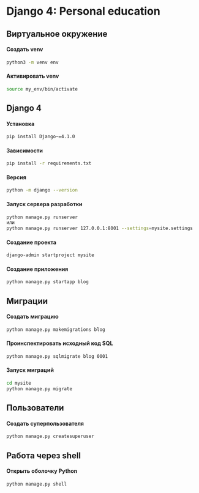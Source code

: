 # Django 4: Personal education


## Виртуальное окружение

#### Создать venv
```bash
python3 -m venv env
```

#### Активировать venv
```bash
source my_env/bin/activate
```

## Django 4

#### Установка
```bash
pip install Django~=4.1.0
```

#### Зависимости
```bash
pip install -r requirements.txt
```

#### Версия
```bash
python -m django --version
```

#### Запуск сервера разработки
```bash
python manage.py runserver
или
python manage.py runserver 127.0.0.1:8001 --settings=mysite.settings
```

#### Создание проекта
```bash
django-admin startproject mysite
```

#### Создание приложения
```bash
python manage.py startapp blog
```

## Миграции

#### Создать миграцию
```bash
python manage.py makemigrations blog
```

#### Проинспектировать исходный код SQL
```bash
python manage.py sqlmigrate blog 0001
```

#### Запуск миграций
```bash
cd mysite
python manage.py migrate
```

## Пользователи

#### Создать суперпользователя
```bash
python manage.py createsuperuser
```


## Работа через shell

#### Открыть оболочку Python
```bash
python manage.py shell
```